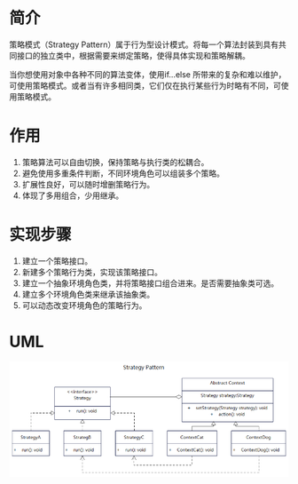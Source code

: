 # 简介
策略模式（Strategy Pattern）属于行为型设计模式。将每一个算法封装到具有共同接口的独立类中，根据需要来绑定策略，使得具体实现和策略解耦。

当你想使用对象中各种不同的算法变体，使用if...else 所带来的复杂和难以维护，可使用策略模式。或者当有许多相同类，它们仅在执行某些行为时略有不同，可使用策略模式。

# 作用
1. 策略算法可以自由切换，保持策略与执行类的松耦合。 
2. 避免使用多重条件判断，不同环境角色可以组装多个策略。
3. 扩展性良好，可以随时增删策略行为。
4. 体现了多用组合，少用继承。

# 实现步骤
1. 建立一个策略接口。
2. 新建多个策略行为类，实现该策略接口。
3. 建立一个抽象环境角色类，并将策略接口组合进来。是否需要抽象类可选。
4. 建立多个环境角色类来继承该抽象类。
5. 可以动态改变环境角色的策略行为。

# UML
<img src="../docs/uml/strategy-pattern.png">